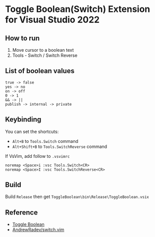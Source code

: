 # Toggle Boolean(Switch) Extension for Visual Studio 2022

## How to run

1. Move cursor to a boolean text
2. Tools - Switch / Switch Reverse

## List of boolean values

```
true -> false
yes -> no
on -> off
0 -> 1
&& -> ||
publish -> internal -> private
```

## Keybinding

You can set the shortcuts:

* `Alt+B` to `Tools.Switch` command
* `Alt+Shift+B` to `Tools.SwitchReverse` command

If VsVim, add follow to `.vsvimrc`

```
noremap <Space>i :vsc Tools.Switch<CR>
noremap <Space>I :vsc Tools.SwitchReverse<CR>
```

## Build

Build `Release` then get `ToggleBoolean\bin\Release\ToggleBoolean.vsix`

## Reference

* [Toggle Boolean](https://marketplace.visualstudio.com/items?itemName=silesky.toggle-boolean)
* [AndrewRadev/switch.vim](https://github.com/AndrewRadev/switch.vim)
